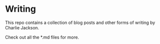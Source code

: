 # Writing

This repo contains a collection of blog posts and other forms of writing by Charlie Jackson.

Check out all the \*.md files for more.
